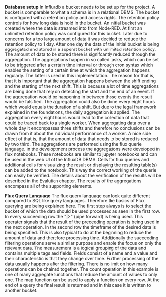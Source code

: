 **Database setup**
In Influxdb a bucket needs to be set up for the project. A bucket is comparable to what a schema is in a relational DBMS. The bucket is configured with a retention policy and access rights. The retention policy controls for how long data is hold in the bucket. An initial bucket was created where the data is streamed into from Node-RED. At first an unlimited retention policy was configured for this bucket. Later due to concerns for a too large amount of data it was decided to reduce the retention policy to 1 day. After one day the data of the initial bucket is being aggregated and stored in a seperat bucket with unlimited retention policy. The amount of data to be stored there is signifcantly reduced through the aggregation. The aggregations happen in so called tasks, which can be set to be triggered after a certain time interval or through cron syntax which enables the setting of a certain time at which the aggregation happens regularly. The latter is used in this implementation. The reason for that is, that it is important that the aggregation happens between the shift ending and the starting of the next shift. This is because a lot of time aggregations are being done that rely on detecting the start and the end of an event. If the aggregation would be happening in between those events the result would be falsified. The aggregation could also be done every eight hours which would equals the duration of a shift. But due to the legal framework explained in the foundations, the daily aggregation is applied. The aggregation every eight hours would lead to the collection of data that could be traced back to a single worker. When aggregating data over a whole day it encompasses three shifts and therefore no conclusions can be drawn from it about the individual performance of a worker. A nice side effect of that is, that the amount of data that needs to be stored is reduced by two third.
The aggregations are performed using the flux querie language. In the developtment process the aggregations were developed in flux notebooks. These notebooks are similar to jupyter notebooks and can be used in the web UI of the InfluxDB DBMS. Cells for flux queries and additional cells for visualizing the result or displaying the resulting table(s) can be added to the notebook. This way the correct working of the querie can easily be verified. The details about the verification of the results will be described in the Evalution chapter. The results of the aggregations encompass all of the supporting elements.



**Flux Query Language**
The flux query language can look quite different compared to SQL like query languages. Therefore the basics of Flux querying are being explained here. The first step always is to select the bucket of which the data should be used processed as seen in the first row. In every succeeding row the "|>" (pipe forward) is being used. This operater signals that the result of the preceeding operation is being used in the next operation. In the second row the timeframe of the desired data is being specified. This is also typical to do at the beginning to reduce the amount of data and therefore processing time. Additionally the succeeding filtering operations serve a similar purpose and enable the focus on only the relevant data. The measurement is a logical grouping of the data and contains multiple tags and fields. Fields consist of a name and a value and their characteristic is that they change over time. Further processing of the data usually happens after the filtering. There is no limit on how many operations can be chained together. The count operation in this example is one of many aggregate functions that reduce the amount of values to only one. The map function can be used to apply a function on every row. At the end of a query the final result is returned and in this case it is written to another bucket.

